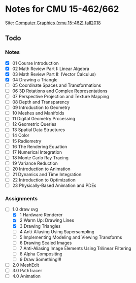 # Notes for CMU 15-462/662

Site: [Computer Graphics (cmu 15-462) fall2018](http://15462.courses.cs.cmu.edu/fall2018/)

## Todo

### Notes

* [x] 01 Course Introduction
* [x] 02 Math Review Part I: Linear Algebra
* [x] 03 Math Review Part II: (Vector Calculus)
* [x] 04 Drawing a Triangle
* [ ] 05 Coordinate Spaces and Transformations
* [ ] 06 3D Rotations and Complex Representations
* [ ] 07 Perspective Projection and Texture Mapping
* [ ] 08 Depth and Transparency
* [ ] 09 Introduction to Geometry
* [ ] 10 Meshes and Manifolds
* [ ] 11 Digital Geometry Processing
* [ ] 12 Geometric Queries
* [ ] 13 Spatial Data Structures
* [ ] 14 Color
* [ ] 15 Radiometry
* [ ] 16 The Rendering Equation
* [ ] 17 Numerical Integration
* [ ] 18 Monte Carlo Ray Tracing
* [ ] 19 Variance Reduction
* [ ] 20 Introduction to Animation
* [ ] 21 Dynamics and Time Integration
* [ ] 22 Introduction to Optimization
* [ ] 23 Physically-Based Animation and PDEs

### Assignments

* [ ] 1.0 draw svg
  * [x] 1 Hardware Renderer
  * [x] 2 Warm Up: Drawing Lines
  * [x] 3 Drawing Triangles
  * [ ] 4 Anti-Aliasing Using Supersampling
  * [ ] 5 Implementing Modeling and Viewing Transforms
  * [ ] 6 Drawing Scaled Images
  * [ ] 7 Anti-Aliasing Image Elements Using Trilinear Filtering
  * [ ] 8 Alpha Compositing
  * [ ] 9 Draw Something!!!
* [ ] 2.0 MeshEdit
* [ ] 3.0 PathTracer
* [ ] 4.0 Animation
